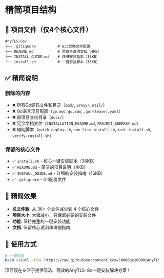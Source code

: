 # 精简项目结构

## 📁 项目文件（仅4个核心文件）

```
AnyTLS-Go/
├── .gitignore          # Git忽略文件配置
├── README.md           # 项目主说明文档（4KB）
├── INSTALL_GUIDE.md    # 详细安装指南（16KB）
└── install.sh          # 一键安装脚本（36KB）
```

## ✅ 精简说明

### 删除的内容
- ❌ 所有Go源码文件和目录（`cmd/`, `proxy/`, `util/`）
- ❌ Go语言项目配置（`go.mod`, `go.sum`, `.goreleaser.yaml`）
- ❌ 原项目文档目录（`docs/`）
- ❌ 冗余文档文件（`INSTALLATION_README.md`, `PROJECT_SUMMARY.md`）
- ❌ 辅助脚本（`quick-deploy.sh`, `one-line-install.sh`, `test-install.sh`, `verify-install.sh`）

### 保留的核心文件
- ✅ `install.sh` - 核心一键安装脚本（36KB）
- ✅ `README.md` - 简洁的项目说明（4KB）
- ✅ `INSTALL_GUIDE.md` - 详细的安装指南（16KB）
- ✅ `.gitignore` - Git配置文件

## 🎯 精简效果

- **总文件数**: 从 36+ 个文件减少到 4 个核心文件
- **项目大小**: 大幅减小，只保留必要的安装文件
- **功能**: 保持完整的一键安装功能
- **文档**: 保留核心说明和详细指南

## 🚀 使用方式

```bash
# 一键安装
bash <(curl -fsSL https://raw.githubusercontent.com/10000ge10000/AnyTLS-Go/main/install.sh)
```

项目现在专注于提供简洁、高效的AnyTLS-Go一键安装解决方案！